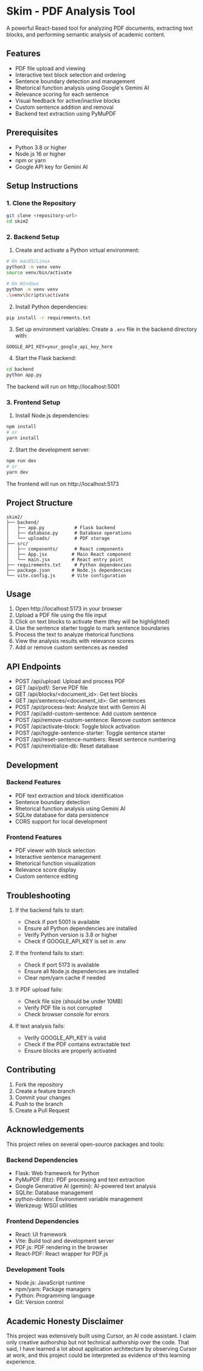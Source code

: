 # Skim - PDF Analysis Tool

A powerful React-based tool for analyzing PDF documents, extracting text blocks, and performing semantic analysis of academic content.

## Features

- PDF file upload and viewing
- Interactive text block selection and ordering
- Sentence boundary detection and management
- Rhetorical function analysis using Google's Gemini AI
- Relevance scoring for each sentence
- Visual feedback for active/inactive blocks
- Custom sentence addition and removal
- Backend text extraction using PyMuPDF

## Prerequisites

- Python 3.8 or higher
- Node.js 16 or higher
- npm or yarn
- Google API key for Gemini AI

## Setup Instructions

### 1. Clone the Repository

```bash
git clone <repository-url>
cd skim2
```

### 2. Backend Setup

1. Create and activate a Python virtual environment:
```bash
# On macOS/Linux
python3 -m venv venv
source venv/bin/activate

# On Windows
python -m venv venv
.\venv\Scripts\activate
```

2. Install Python dependencies:
```bash
pip install -r requirements.txt
```

3. Set up environment variables:
Create a `.env` file in the backend directory with:
```
GOOGLE_API_KEY=your_google_api_key_here
```

4. Start the Flask backend:
```bash
cd backend
python app.py
```
The backend will run on http://localhost:5001

### 3. Frontend Setup

1. Install Node.js dependencies:
```bash
npm install
# or
yarn install
```

2. Start the development server:
```bash
npm run dev
# or
yarn dev
```
The frontend will run on http://localhost:5173

## Project Structure

```
skim2/
├── backend/
│   ├── app.py           # Flask backend
│   ├── database.py      # Database operations
│   └── uploads/         # PDF storage
├── src/
│   ├── components/      # React components
│   ├── App.jsx         # Main React component
│   └── main.jsx        # React entry point
├── requirements.txt     # Python dependencies
├── package.json        # Node.js dependencies
└── vite.config.js      # Vite configuration
```

## Usage

1. Open http://localhost:5173 in your browser
2. Upload a PDF file using the file input
3. Click on text blocks to activate them (they will be highlighted)
4. Use the sentence starter toggle to mark sentence boundaries
5. Process the text to analyze rhetorical functions
6. View the analysis results with relevance scores
7. Add or remove custom sentences as needed

## API Endpoints

- POST /api/upload: Upload and process PDF
- GET /api/pdf/<filename>: Serve PDF file
- GET /api/blocks/<document_id>: Get text blocks
- GET /api/sentences/<document_id>: Get sentences
- POST /api/process-text: Analyze text with Gemini AI
- POST /api/add-custom-sentence: Add custom sentence
- POST /api/remove-custom-sentence: Remove custom sentence
- POST /api/activate-block: Toggle block activation
- POST /api/toggle-sentence-starter: Toggle sentence starter
- POST /api/reset-sentence-numbers: Reset sentence numbering
- POST /api/reinitialize-db: Reset database

## Development

### Backend Features
- PDF text extraction and block identification
- Sentence boundary detection
- Rhetorical function analysis using Gemini AI
- SQLite database for data persistence
- CORS support for local development

### Frontend Features
- PDF viewer with block selection
- Interactive sentence management
- Rhetorical function visualization
- Relevance score display
- Custom sentence editing

## Troubleshooting

1. If the backend fails to start:
   - Check if port 5001 is available
   - Ensure all Python dependencies are installed
   - Verify Python version is 3.8 or higher
   - Check if GOOGLE_API_KEY is set in .env

2. If the frontend fails to start:
   - Check if port 5173 is available
   - Ensure all Node.js dependencies are installed
   - Clear npm/yarn cache if needed

3. If PDF upload fails:
   - Check file size (should be under 10MB)
   - Verify PDF file is not corrupted
   - Check browser console for errors

4. If text analysis fails:
   - Verify GOOGLE_API_KEY is valid
   - Check if the PDF contains extractable text
   - Ensure blocks are properly activated

## Contributing

1. Fork the repository
2. Create a feature branch
3. Commit your changes
4. Push to the branch
5. Create a Pull Request

## Acknowledgements

This project relies on several open-source packages and tools:

### Backend Dependencies
- Flask: Web framework for Python
- PyMuPDF (fitz): PDF processing and text extraction
- Google Generative AI (gemini): AI-powered text analysis
- SQLite: Database management
- python-dotenv: Environment variable management
- Werkzeug: WSGI utilities

### Frontend Dependencies
- React: UI framework
- Vite: Build tool and development server
- PDF.js: PDF rendering in the browser
- React-PDF: React wrapper for PDF.js

### Development Tools
- Node.js: JavaScript runtime
- npm/yarn: Package managers
- Python: Programming language
- Git: Version control

## Academic Honesty Disclaimer

This project was extensively built using Cursor, an AI code assistant. I claim only creative authorship but not technical authorship over the code. That said, I have learned a lot about application architecture by observing Cursor at work, and this project could be interpreted as evidence of this learning experience.
